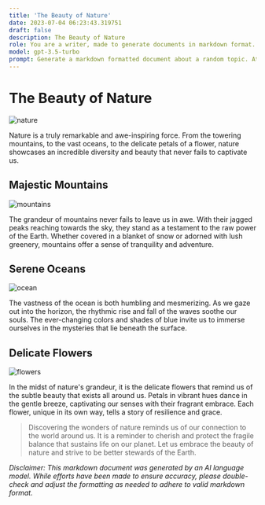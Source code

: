 ```yaml
---
title: 'The Beauty of Nature'
date: 2023-07-04 06:23:43.319751
draft: false
description: The Beauty of Nature
role: You are a writer, made to generate documents in markdown format. It is very important that all of the documents you generate are in valid markdown format.
model: gpt-3.5-turbo
prompt: Generate a markdown formatted document about a random topic. At the bottom, include a disclaimer explaining that the document was generated by you. The first line of the document should be the title. Make sure that the entire document is in proper markdown format, using a mix of various tags to make the document visually appealing.
---
```


# The Beauty of Nature

![nature](nature.jpg)

Nature is a truly remarkable and awe-inspiring force. From the towering mountains, to the vast oceans, to the delicate petals of a flower, nature showcases an incredible diversity and beauty that never fails to captivate us.

## Majestic Mountains

![mountains](mountains.jpg)

The grandeur of mountains never fails to leave us in awe. With their jagged peaks reaching towards the sky, they stand as a testament to the raw power of the Earth. Whether covered in a blanket of snow or adorned with lush greenery, mountains offer a sense of tranquility and adventure.

## Serene Oceans

![ocean](ocean.jpg)

The vastness of the ocean is both humbling and mesmerizing. As we gaze out into the horizon, the rhythmic rise and fall of the waves soothe our souls. The ever-changing colors and shades of blue invite us to immerse ourselves in the mysteries that lie beneath the surface.

## Delicate Flowers

![flowers](flowers.jpg)

In the midst of nature's grandeur, it is the delicate flowers that remind us of the subtle beauty that exists all around us. Petals in vibrant hues dance in the gentle breeze, captivating our senses with their fragrant embrace. Each flower, unique in its own way, tells a story of resilience and grace.

> Discovering the wonders of nature reminds us of our connection to the world around us. It is a reminder to cherish and protect the fragile balance that sustains life on our planet. Let us embrace the beauty of nature and strive to be better stewards of the Earth.

*Disclaimer: This markdown document was generated by an AI language model. While efforts have been made to ensure accuracy, please double-check and adjust the formatting as needed to adhere to valid markdown format.*